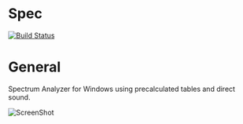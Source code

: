 # Spec
[![Build Status](https://travis-ci.org/mdaskalov/Spec.svg?branch=master)](https://travis-ci.org/mdaskalov/Spec)

# General
Spectrum Analyzer for Windows using precalculated tables and direct sound.

![ScreenShot](https://raw.github.com/mdaskalov/Spec/master/Spec/screenshot.png)